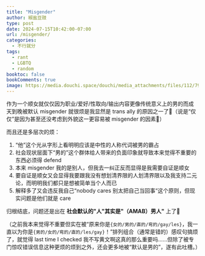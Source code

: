 ```yaml
---
title: "Misgender"
author: 椒盐豆豉
type: post
date: 2024-07-15T10:42:00-07:00
url: /misgender/
categories:
  - 不行就分
tags:
  - rant
  - LGBTQ
  - random
booktoc: false
bookComments: true
image: https://media.douchi.space/douchi/media_attachments/files/112/791/759/650/899/271/original/4f6bc34e43d55940.png
---
```


作为一个顺女就仅仅因为职业/爱好/性取向/输出内容更像传统意义上的男的而成天到晚被默认 misgender 就很烦是我显然是 trans ally 的原因之一了🤷（说是“仅仅”是因为甚至还没考虑到外貌这一更容易被 misgender 的因素🤷）

而且还是多层次的烦：
1. “他”这个光从字形上看明明应该是中性的人称代词被男的霸占
2. 社会现状层面下“男的”这个群体给人带来的负面印象就导致本来觉得不重要的东西必须得 defend
3. 本来 misgender 我的是别人，但我去一纠正反而显得是我需要自证是顺女
4. 要自证是顺女又会显得我要跟我没有想划清界限的人划清界限以及我支持二元论，而明明我们都只是想被简单当个人而已
5. 解释多了又会违反我自己“nobody cares 别太把自己当回事“这个原则，但现实问题是他们就是 care

归根结底，问题还是出在 **社会默认的"人"其实是"（AMAB）男人"** 上了🤷

（之前我本来觉得不重要但实在被“原来你是`{女的/男的/直的/弯的/gay/les}`，我一直以为你是`{男的/女的/弯的/直的/les/gay}`！”排列组合（通常是错的）感叹句搞烦了，就觉得 last time I checked 我不写黄文啊这真的那么重要吗……但除了被专门惊叹错误信息这种更烦的烦到之外，还会更多地被“默认是男的”，遂有此吐槽。）
